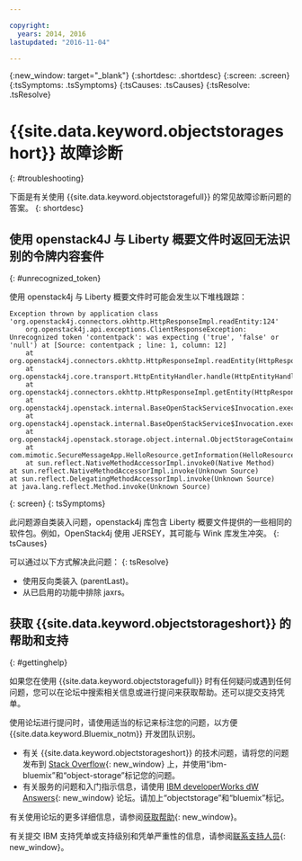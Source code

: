 ```yaml
---

copyright:
  years: 2014, 2016
lastupdated: "2016-11-04"

---
```

{:new_window: target="_blank"}
{:shortdesc: .shortdesc}
{:screen: .screen}
{:tsSymptoms: .tsSymptoms}
{:tsCauses: .tsCauses}
{:tsResolve: .tsResolve}

# {{site.data.keyword.objectstorageshort}} 故障诊断
{: #troubleshooting}


下面是有关使用 {{site.data.keyword.objectstoragefull}} 的常见故障诊断问题的答案。
{: shortdesc}

## 使用 openstack4J 与 Liberty 概要文件时返回无法识别的令牌内容套件
{: #unrecognized_token}


使用 openstack4j 与 Liberty 概要文件时可能会发生以下堆栈跟踪：
```
Exception thrown by application class 'org.openstack4j.connectors.okhttp.HttpResponseImpl.readEntity:124'
    org.openstack4j.api.exceptions.ClientResponseException: Unrecognized token 'contentpack': was expecting ('true', 'false' or 'null') at [Source: contentpack ; line: 1, column: 12]
    at org.openstack4j.connectors.okhttp.HttpResponseImpl.readEntity(HttpResponseImpl.java:124)
    at org.openstack4j.core.transport.HttpEntityHandler.handle(HttpEntityHandler.java:56)
    at org.openstack4j.connectors.okhttp.HttpResponseImpl.getEntity(HttpResponseImpl.java:68)
    at org.openstack4j.openstack.internal.BaseOpenStackService$Invocation.execute(BaseOpenStackService.java:169)
    at org.openstack4j.openstack.internal.BaseOpenStackService$Invocation.execute(BaseOpenStackService.java:163)
    at org.openstack4j.openstack.storage.object.internal.ObjectStorageContainerServiceImpl.list(ObjectStorageContainerServiceImpl.java:41)
    at com.mimotic.SecureMessageApp.HelloResource.getInformation(HelloResource.java:47)
    at sun.reflect.NativeMethodAccessorImpl.invoke0(Native Method)
at sun.reflect.NativeMethodAccessorImpl.invoke(Unknown Source)
at sun.reflect.DelegatingMethodAccessorImpl.invoke(Unknown Source)
at java.lang.reflect.Method.invoke(Unknown Source)
```
{: screen}
{: tsSymptoms}


此问题源自类装入问题，openstack4j 库包含 Liberty 概要文件提供的一些相同的软件包。例如，OpenStack4j 使用 JERSEY，其可能与 Wink 库发生冲突。
{: tsCauses}


可以通过以下方式解决此问题：
{: tsResolve}
  * 使用反向类装入 (parentLast)。
  * 从已启用的功能中排除 jaxrs。


## 获取 {{site.data.keyword.objectstorageshort}} 的帮助和支持
{: #gettinghelp}

如果您在使用 {{site.data.keyword.objectstoragefull}} 时有任何疑问或遇到任何问题，您可以在论坛中搜索相关信息或进行提问来获取帮助。还可以提交支持凭单。

使用论坛进行提问时，请使用适当的标记来标注您的问题，以方便 {{site.data.keyword.Bluemix_notm}} 开发团队识别。

* 有关 {{site.data.keyword.objectstorageshort}} 的技术问题，请将您的问题发布到 [Stack Overflow](http://stackoverflow.com/search?q=object-storage+ibm-bluemix){: new_window} 上，并使用“ibm-bluemix”和“object-storage”标记您的问题。
* 有关服务的问题和入门指示信息，请使用 [IBM developerWorks dW Answers](https://developer.ibm.com/answers/topics/objectstorage/?smartspace=bluemix){: new_window} 论坛。请加上“objectstorage”和“bluemix”标记。

有关使用论坛的更多详细信息，请参阅[获取帮助](https://console.ng.bluemix.net/docs/support/index.html#getting-help){: new_window}。

有关提交 IBM 支持凭单或支持级别和凭单严重性的信息，请参阅[联系支持人员](https://console.ng.bluemix.net/docs/support/index.html#contacting-support){: new_window}。
